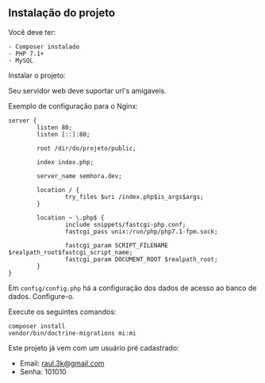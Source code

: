 ## Instalação do projeto

Você deve ter:

    - Composer instalado
    - PHP 7.1+
    - MySQL
    
Instalar o projeto:

Seu servidor web deve suportar url's amigaveis.

Exemplo de configuração para o Nginx:

    server {
            listen 80;
            listen [::]:80;
    
            root /dir/do/projeto/public;
    
            index index.php;
    
            server_name semhora.dev;
    
            location / {
                    try_files $uri /index.php$is_args$args;
            }
    
            location ~ \.php$ {
                    include snippets/fastcgi-php.conf;
                    fastcgi_pass unix:/run/php/php7.1-fpm.sock;
    
                    fastcgi_param SCRIPT_FILENAME $realpath_root$fastcgi_script_name;
                    fastcgi_param DOCUMENT_ROOT $realpath_root;
            }
    }

Em `config/config.php` há a configuração dos dados de acesso ao banco de dados.
Configure-o.

Execute os seguintes comandos:

    composer install
    vendor/bin/doctrine-migrations mi:mi
    
Este projeto já vem com um usuário pré cadastrado:
 - Email: raul.3k@gmail.com
 - Senha: 101010
 

